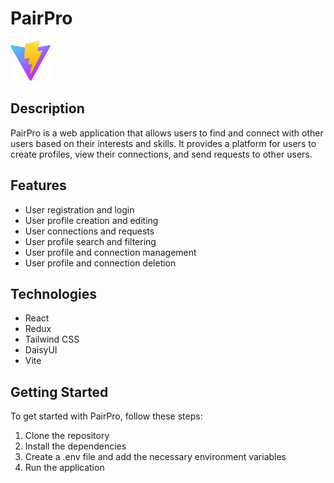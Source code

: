 # PairPro

![PairPro](./public/vite.svg)

## Description

PairPro is a web application that allows users to find and connect with other users based on their interests and skills. It provides a platform for users to create profiles, view their connections, and send requests to other users.

## Features

- User registration and login
- User profile creation and editing
- User connections and requests
- User profile search and filtering
- User profile and connection management
- User profile and connection deletion

## Technologies

- React
- Redux
- Tailwind CSS
- DaisyUI
- Vite

## Getting Started

To get started with PairPro, follow these steps:

1. Clone the repository
2. Install the dependencies
3. Create a .env file and add the necessary environment variables
4. Run the application
